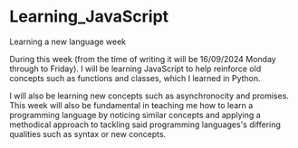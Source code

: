 # Learning_JavaScript

Learning a new language week

During this week (from the time of writing it will be 16/09/2024 Monday through to Friday). I will
be learning JavaScript to help reinforce old concepts such as functions and classes, which I learned
in Python.

I will also be learning new concepts such as asynchronocity and promises. This week will also
be fundamental in teaching me how to learn a programming language by noticing similar concepts and applying
a methodical approach to tackling said programming languages's differing qualities such as syntax or new concepts.
